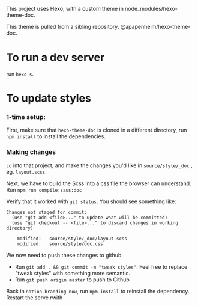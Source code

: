 This project uses Hexo, with a custom theme in node_modules/hexo-theme-doc.

This theme is pulled from a sibling repository, @apapenheim/hexo-theme-doc.

# To run a dev server

run `hexo s`.

# To update styles

### 1-time setup: 
First, make sure that `hexo-theme-doc` is cloned in a different directory, run `npm install` to install the dependencies.

### Making changes
`cd` into that project, and make the changes you'd like in `source/style/_doc` , eg. `layout.scss`.

Next, we have to build the Scss into a css file the browser can understand. Run `npm run compile:sass:doc`

Verify that it worked with `git status`. You should see something like:

```
Changes not staged for commit:
  (use "git add <file>..." to update what will be committed)
  (use "git checkout -- <file>..." to discard changes in working directory)

	modified:   source/style/_doc/layout.scss
	modified:   source/style/doc.css
```

We now need to push these changes to github. 

- Run `git add . && git commit -m "tweak styles"`. Feel free to replace "tweak styles" with something more semantic.
- Run `git push origin master` to push to Github


Back in `nation-branding-now`, run `npm-install` to reinstall the dependency. Restart the serve rwith 
